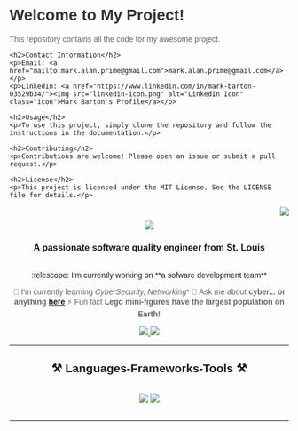 <!DOCTYPE html>
<html lang="en">
<head>
    <meta charset="UTF-8">
    <meta name="viewport" content="width=device-width, initial-scale=1.0">
    <title>README</title>
    <style>
        body {
            font-family: Arial, sans-serif;
            margin: 20px;
        }
        h1 {
            color: #333;
        }
        p {
            color: #666;
        }
        .icon {
            width: 24px;
            height: 24px;
            margin-right: 5px;
            vertical-align: middle;
        }
    </style>
</head>
<body>
    <h1>Welcome to My Project!</h1>
    <p>This repository contains all the code for my awesome project.</p>
    
    <h2>Contact Information</h2>
    <p>Email: <a href="mailto:mark.alan.prime@gmail.com">mark.alan.prime@gmail.com</a></p>
    <p>LinkedIn: <a href="https://www.linkedin.com/in/mark-barton-03529b34/"><img src="linkedin-icon.png" alt="LinkedIn Icon" class="icon">Mark Barton's Profile</a></p>
    
    <h2>Usage</h2>
    <p>To use this project, simply clone the repository and follow the instructions in the documentation.</p>
    
    <h2>Contributing</h2>
    <p>Contributions are welcome! Please open an issue or submit a pull request.</p>
    
    <h2>License</h2>
    <p>This project is licensed under the MIT License. See the LICENSE file for details.</p>
</body>
</html>
<img align="right" src="https://visitor-badge.laobi.icu/badge?page_id=Aingargiola.Aingargiola" />
<h1 align="center">
    <img src="https://readme-typing-svg.herokuapp.com/?font=Righteous&size=35&center=true&vCenter=true&width=500&height=70&duration=4000&lines=Hi+There!+:wave:;+I'm+Anthony+Ingargiola!;" />
</h1>
<h3 align="center">A passionate software quality engineer from St. Louis</h3>
<br/>
<div align="center">
 :telescope: I'm currently working on **a sofware development team**
 
 🌱 I'm currently learning *CyberSecurity, Networking**
💬 Ask me about **cyber... or anything [here](https://github.com/cw-prime/Coding-Challenges.git)**
⚡ Fun fact **Lego mini-figures have the largest population on Earth!**
 </div>
 
<div align="center"> 
  <a href="mailto:mark.alan.prime@gmail.com">
    <img src="https://img.shields.io/badge/Gmail-333333?style=for-the-badge&logo=gmail&logoColor=red" />
  </a>
  <a href="https://www.linkedin.com/in/mark-barton-03529b34/" target="_blank">
    <img src="https://img.shields.io/badge/LinkedIn-0077B5?style=for-the-badge&logo=linkedin&logoColor=white" target="_blank" />
  </a>
  </a>
</div>
 <hr/>
 
<h2 align="center">⚒️ Languages-Frameworks-Tools ⚒️</h2>
<br/>
<div align="center">
    <img src="https://skillicons.dev/icons?i=vscode,github,bash,git,html,css,javascript,php,reactjs angular," />
    <img src="https://skillicons.dev/icons?i=java" /><br>
</div>
<br/>
<hr/>